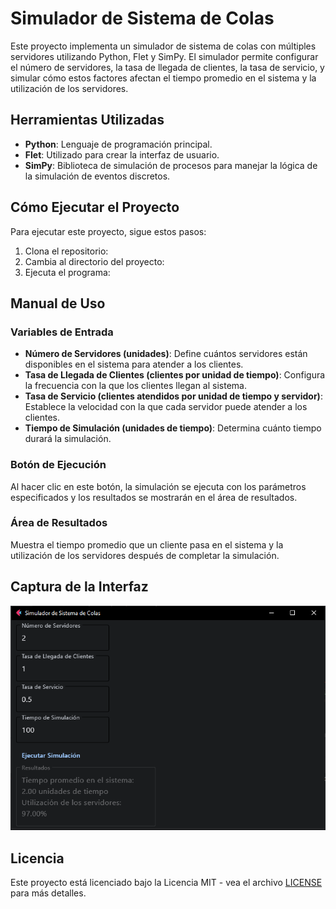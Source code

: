 # Simulador de Sistema de Colas

Este proyecto implementa un simulador de sistema de colas con múltiples servidores utilizando Python, Flet y SimPy. El simulador permite configurar el número de servidores, la tasa de llegada de clientes, la tasa de servicio, y simular cómo estos factores afectan el tiempo promedio en el sistema y la utilización de los servidores.

## Herramientas Utilizadas

- **Python**: Lenguaje de programación principal.
- **Flet**: Utilizado para crear la interfaz de usuario.
- **SimPy**: Biblioteca de simulación de procesos para manejar la lógica de la simulación de eventos discretos.

## Cómo Ejecutar el Proyecto

Para ejecutar este proyecto, sigue estos pasos:

1. Clona el repositorio:
2. Cambia al directorio del proyecto:
4. Ejecuta el programa:


## Manual de Uso

### Variables de Entrada

- **Número de Servidores (unidades)**: Define cuántos servidores están disponibles en el sistema para atender a los clientes.
- **Tasa de Llegada de Clientes (clientes por unidad de tiempo)**: Configura la frecuencia con la que los clientes llegan al sistema.
- **Tasa de Servicio (clientes atendidos por unidad de tiempo y servidor)**: Establece la velocidad con la que cada servidor puede atender a los clientes.
- **Tiempo de Simulación (unidades de tiempo)**: Determina cuánto tiempo durará la simulación.

### Botón de Ejecución

Al hacer clic en este botón, la simulación se ejecuta con los parámetros especificados y los resultados se mostrarán en el área de resultados.

### Área de Resultados

Muestra el tiempo promedio que un cliente pasa en el sistema y la utilización de los servidores después de completar la simulación.

## Captura de la Interfaz

![Captura de la Interfaz](src/capture.png)

## Licencia

Este proyecto está licenciado bajo la Licencia MIT - vea el archivo [LICENSE](LICENSE) para más detalles.

